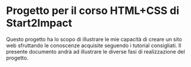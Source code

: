 # Progetto per il corso HTML+CSS di Start2Impact

Questo progetto ha lo scopo di illustrare le mie capacità di creare un sito web sfruttando le conoscenze acquisite seguendo i tutorial consigliati.
Il presente documento andrà ad illustrare le diverse fasi di realizzazione del progetto.
